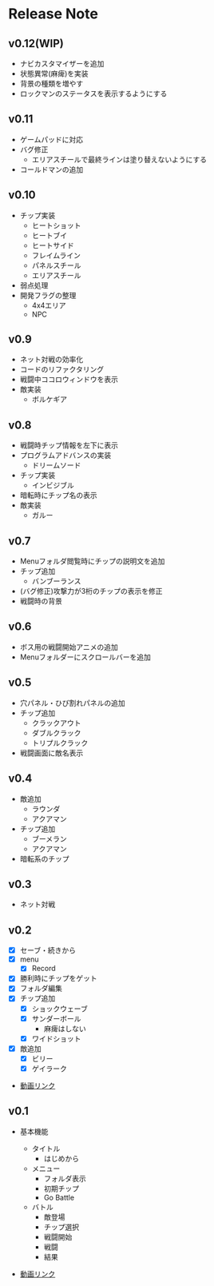 # Release Note

## v0.12(WIP)

- ナビカスタマイザーを追加
- 状態異常(麻痺)を実装
- 背景の種類を増やす
- ロックマンのステータスを表示するようにする

## v0.11

- ゲームパッドに対応
- バグ修正
  - エリアスチールで最終ラインは塗り替えないようにする
- コールドマンの追加

## v0.10

- チップ実装
  - ヒートショット
  - ヒートブイ
  - ヒートサイド
  - フレイムライン
  - パネルスチール
  - エリアスチール
- 弱点処理
- 開発フラグの整理
  - 4x4エリア
  - NPC

## v0.9

- ネット対戦の効率化
- コードのリファクタリング
- 戦闘中ココロウィンドウを表示
- 敵実装
  - ボルケギア

## v0.8

- 戦闘時チップ情報を左下に表示
- プログラムアドバンスの実装
  - ドリームソード
- チップ実装
  - インビジブル
- 暗転時にチップ名の表示
- 敵実装
  - ガルー

## v0.7

- Menuフォルダ閲覧時にチップの説明文を追加
- チップ追加
  - バンブーランス
- (バグ修正)攻撃力が3桁のチップの表示を修正
- 戦闘時の背景

## v0.6

- ボス用の戦闘開始アニメの追加
- Menuフォルダーにスクロールバーを追加

## v0.5

- 穴パネル・ひび割れパネルの追加
- チップ追加
  - クラックアウト
  - ダブルクラック
  - トリプルクラック
- 戦闘画面に敵名表示

## v0.4

- 敵追加
  - ラウンダ
  - アクアマン
- チップ追加
  - ブーメラン
  - アクアマン
- 暗転系のチップ

## v0.3

- ネット対戦

## v0.2

- [x] セーブ・続きから
- [x] menu
  - [x] Record
- [x] 勝利時にチップをゲット
- [x] フォルダ編集
- [x] チップ追加
  - [x] ショックウェーブ
  - [x] サンダーボール
    - 麻痺はしない
  - [x] ワイドショット
- [x] 敵追加
  - [x] ビリー
  - [x] ゲイラーク

- [動画リンク](https://www.youtube.com/watch?v=HoBq4UgdDJI)

## v0.1

- 基本機能
  - タイトル
    - はじめから
  - メニュー
    - フォルダ表示
    - 初期チップ
    - Go Battle
  - バトル
    - 敵登場
    - チップ選択
    - 戦闘開始
    - 戦闘
    - 結果

- [動画リンク](https://www.youtube.com/watch?v=64gAXcK1KO4&t=24s&ab_channel=shunshun)
